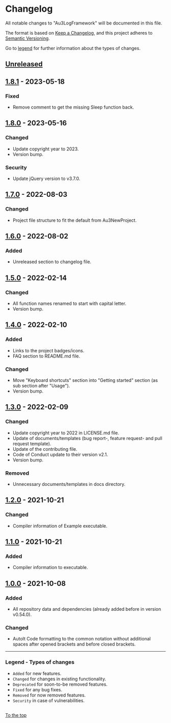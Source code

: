 #####

# Changelog

All notable changes to "Au3LogFramework" will be documented in this file.

The format is based on [Keep a Changelog](https://keepachangelog.com/en/1.0.0/),
and this project adheres to [Semantic Versioning](https://semver.org/spec/v2.0.0.html).

Go to [legend](#legend---types-of-changes) for further information about the types of changes.

## [Unreleased]

## [1.8.1] - 2023-05-18

### Fixed

- Remove comment to get the missing Sleep function back.

## [1.8.0] - 2023-05-16

### Changed

- Update copyright year to 2023.
- Version bump.

### Security

- Update jQuery version to v3.7.0.

## [1.7.0] - 2022-08-03

### Changed

- Project file structure to fit the default from Au3NewProject.

## [1.6.0] - 2022-08-02

### Added

- Unreleased section to changelog file.

## [1.5.0] - 2022-02-14

### Changed

- All function names renamed to start with capital letter.
- Version bump.

## [1.4.0] - 2022-02-10

### Added

- Links to the project badges/icons.
- FAQ section to README.md file.

### Changed

- Move "Keyboard shortcuts" section into "Getting started" section (as sub section after "Usage").
- Version bump.

## [1.3.0] - 2022-02-09

### Changed

- Update copyright year to 2022 in LICENSE.md file.
- Update of documents/templates (bug report-, feature request- and pull request template).
- Update of the contributing file.
- Code of Conduct update to their version v2.1.
- Version bump.

### Removed

- Unnecessary documents/templates in docs directory.

## [1.2.0] - 2021-10-21

### Changed

- Compiler information of Example executable.

## [1.1.0] - 2021-10-21

### Added

- Compiler information to executable.

## [1.0.0] - 2021-10-08

### Added

- All repository data and dependencies (already added before in version v0.54.0).

### Changed

- AutoIt Code formatting to the common notation without additional spaces after opened brackets and before closed brackets.

[Unreleased]: https://github.com/Sven-Seyfert/Au3LogFramework/compare/v1.8.1...HEAD
[1.8.1]: https://github.com/Sven-Seyfert/Au3LogFramework/compare/v1.8.0...v1.8.1
[1.8.0]: https://github.com/Sven-Seyfert/Au3LogFramework/compare/v1.7.0...v1.8.0
[1.7.0]: https://github.com/Sven-Seyfert/Au3LogFramework/compare/v1.6.0...v1.7.0
[1.6.0]: https://github.com/Sven-Seyfert/Au3LogFramework/compare/v1.5.0...v1.6.0
[1.5.0]: https://github.com/Sven-Seyfert/Au3LogFramework/compare/v1.4.0...v1.5.0
[1.4.0]: https://github.com/Sven-Seyfert/Au3LogFramework/compare/v1.3.0...v1.4.0
[1.3.0]: https://github.com/Sven-Seyfert/Au3LogFramework/compare/v1.2.0...v1.3.0
[1.2.0]: https://github.com/Sven-Seyfert/Au3LogFramework/compare/v1.1.0...v1.2.0
[1.1.0]: https://github.com/Sven-Seyfert/Au3LogFramework/compare/v1.0.0...v1.1.0
[1.0.0]: https://github.com/Sven-Seyfert/Au3LogFramework/releases/tag/v1.0.0

---

### Legend - Types of changes

- `Added` for new features.
- `Changed` for changes in existing functionality.
- `Deprecated` for soon-to-be removed features.
- `Fixed` for any bug fixes.
- `Removed` for now removed features.
- `Security` in case of vulnerabilities.

##

[To the top](#)